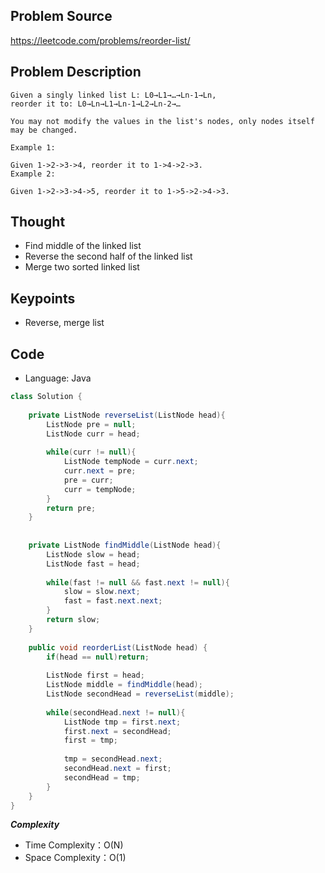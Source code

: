 ## Problem Source
https://leetcode.com/problems/reorder-list/

## Problem Description
```
Given a singly linked list L: L0→L1→…→Ln-1→Ln,
reorder it to: L0→Ln→L1→Ln-1→L2→Ln-2→…

You may not modify the values in the list's nodes, only nodes itself may be changed.

Example 1:

Given 1->2->3->4, reorder it to 1->4->2->3.
Example 2:

Given 1->2->3->4->5, reorder it to 1->5->2->4->3.
```

## Thought
- Find middle of the linked list
- Reverse the second half of the linked list
- Merge two sorted linked list

## Keypoints
- Reverse, merge list


## Code
* Language: Java

```Java
class Solution {
    
    private ListNode reverseList(ListNode head){
        ListNode pre = null;
        ListNode curr = head;
        
        while(curr != null){
            ListNode tempNode = curr.next;
            curr.next = pre;
            pre = curr;
            curr = tempNode;
        }
        return pre;
    }
    
    
    private ListNode findMiddle(ListNode head){
        ListNode slow = head;
        ListNode fast = head;
        
        while(fast != null && fast.next != null){
            slow = slow.next;
            fast = fast.next.next;
        }
        return slow;
    }
    
    public void reorderList(ListNode head) {
        if(head == null)return;
        
        ListNode first = head;
        ListNode middle = findMiddle(head);
        ListNode secondHead = reverseList(middle);
        
        while(secondHead.next != null){
            ListNode tmp = first.next;
            first.next = secondHead;
            first = tmp;
            
            tmp = secondHead.next;
            secondHead.next = first;
            secondHead = tmp;
        }
    }
}
```

***Complexity***

- Time Complexity：O(N)
- Space Complexity：O(1)
